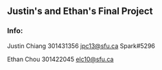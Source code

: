 ## Justin's and Ethan's Final Project

### Info:
Justin Chiang
301431356
jpc13@sfu.ca
Spark#5296


Ethan Chou
301422045
elc10@sfu.ca
